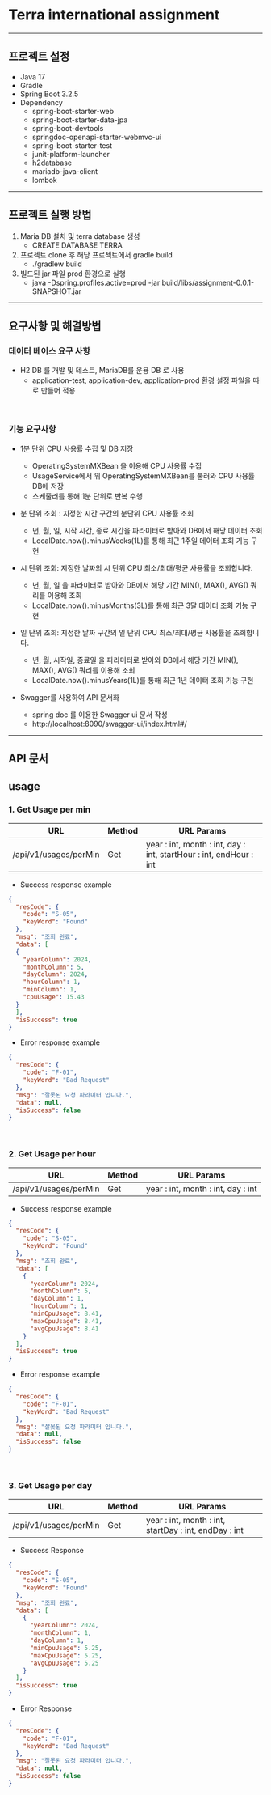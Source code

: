 # Terra international assignment
<hr>

## 프로젝트 설정
- Java 17
- Gradle
- Spring Boot 3.2.5
- Dependency
    - spring-boot-starter-web
    - spring-boot-starter-data-jpa
    - spring-boot-devtools
    - springdoc-openapi-starter-webmvc-ui
    - spring-boot-starter-test
    - junit-platform-launcher
    - h2database
    - mariadb-java-client
    - lombok
<hr>

## 프로젝트 실행 방법
1. Maria DB 설치 및 terra database 생성
   - CREATE DATABASE TERRA
2. 프로젝트 clone 후 해당 프로젝트에서 gradle build
   - ./gradlew build
3. 빌드된 jar 파일 prod 환경으로 실행
   - java -Dspring.profiles.active=prod -jar build/libs/assignment-0.0.1-SNAPSHOT.jar
<hr>

## 요구사항 및 해결방법

### 데이터 베이스 요구 사항
- H2 DB 를 개발 및 테스트, MariaDB를 운용 DB 로 사용
  - application-test, application-dev, application-prod 환경 설정 파일을 따로 만들어 적용

<br>

### 기능 요구사항
- 1분 단위 CPU 사용률 수집 및 DB 저장
  - OperatingSystemMXBean 을 이용해 CPU 사용률 수집
  - UsageService에서 위 OperatingSystemMXBean를 불러와 CPU 사용률 DB에 저장
  - 스케줄러를 통해 1분 단위로 반복 수행

- 분 단위 조회 : 지정한 시간 구간의 분단위 CPU 사용률 조회
  - 년, 월, 일, 시작 시간, 종료 시간을 파라미터로 받아와 DB에서 해당 데이터 조회
  - LocalDate.now().minusWeeks(1L)를 통해 최근 1주일 데이터 조회 기능 구현

- 시 단위 조회: 지정한 날짜의 시  단위 CPU 최소/최대/평균 사용률을 조회합니다.
  - 년, 월, 일 을 파라미터로 받아와 DB에서 해당 기간 MIN(), MAX(), AVG() 쿼리를 이용해 조회
  - LocalDate.now().minusMonths(3L)를 통해 최근 3달 데이터 조회 기능 구현
    
- 일 단위 조회: 지정한 날짜 구간의 일  단위 CPU 최소/최대/평균 사용률을 조회합니다.
    - 년, 월, 시작일, 종료일 을 파라미터로 받아와 DB에서 해당 기간 MIN(), MAX(), AVG() 쿼리를 이용해 조회
    - LocalDate.now().minusYears(1L)를 통해 최근 1년 데이터 조회 기능 구현

- Swagger를 사용하여 API 문서화
  - spring doc 를 이용한 Swagger ui 문서 작성
  - http://localhost:8090/swagger-ui/index.html#/
<hr>

## API 문서
## usage
### 1. Get Usage per min
| URL | Method | URL Params                                                         |
|----|--------|--------------------------------------------------------------------|
| /api/v1/usages/perMin    | Get    | year : int, month : int, day : int, startHour : int, endHour : int |
- Success response example
```json
{
  "resCode": {
    "code": "S-05",
    "keyWord": "Found"
  },
  "msg": "조회 완료",
  "data": [
  {
    "yearColumn": 2024,
    "monthColumn": 5,
    "dayColumn": 2024,
    "hourColumn": 1,
    "minColumn": 1,
    "cpuUsage": 15.43
  }
  ],
  "isSuccess": true
}
```

- Error response example
```json
{
  "resCode": {
    "code": "F-01",
    "keyWord": "Bad Request"
  },
  "msg": "잘못된 요청 파라미터 입니다.",
  "data": null,
  "isSuccess": false
}
```

<br>

### 2. Get Usage per hour
| URL | Method | URL Params                                                         |
|----|--------|--------------------------------------------------------------------|
| /api/v1/usages/perMin    | Get    | year : int, month : int, day : int |
- Success response example
```json
{
  "resCode": {
    "code": "S-05",
    "keyWord": "Found"
  },
  "msg": "조회 완료",
  "data": [
    {
      "yearColumn": 2024,
      "monthColumn": 5,
      "dayColumn": 1,
      "hourColumn": 1,
      "minCpuUsage": 8.41,
      "maxCpuUsage": 8.41,
      "avgCpuUsage": 8.41
    }
  ],
  "isSuccess": true
}
```

- Error response example
```json
{
  "resCode": {
    "code": "F-01",
    "keyWord": "Bad Request"
  },
  "msg": "잘못된 요청 파라미터 입니다.",
  "data": null,
  "isSuccess": false
}
```

<br>

### 3. Get Usage per day
| URL | Method | URL Params                                                           |
|----|--------|----------------------------------------------------------------------|
| /api/v1/usages/perMin    | Get    | year : int, month : int, startDay : int, endDay : int|
- Success Response
```json
{
  "resCode": {
    "code": "S-05",
    "keyWord": "Found"
  },
  "msg": "조회 완료",
  "data": [
    {
      "yearColumn": 2024,
      "monthColumn": 1,
      "dayColumn": 1,
      "minCpuUsage": 5.25,
      "maxCpuUsage": 5.25,
      "avgCpuUsage": 5.25
    }
  ],
  "isSuccess": true
}
```

- Error Response
```json
{
  "resCode": {
    "code": "F-01",
    "keyWord": "Bad Request"
  },
  "msg": "잘못된 요청 파라미터 입니다.",
  "data": null,
  "isSuccess": false
}
```

<br>

